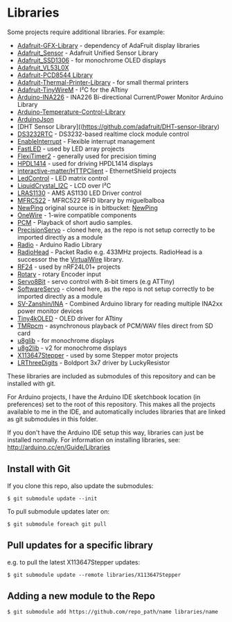 # Libraries

Some projects require additional libraries. For example:

* [Adafruit-GFX-Library](https://github.com/adafruit/Adafruit-GFX-Library) - dependency of AdaFruit display libraries
* [Adafruit_Sensor](https://github.com/adafruit/Adafruit_Sensor) - Adafruit Unified Sensor Library
* [Adafruit_SSD1306](https://github.com/adafruit/Adafruit_SSD1306) - for monochrome OLED displays
* [Adafruit_VL53L0X](https://github.com/adafruit/Adafruit_VL53L0X)
* [Adafruit-PCD8544 Library](https://github.com/adafruit/Adafruit-PCD8544-Nokia-5110-LCD-library)
* [Adafruit-Thermal-Printer-Library](https://github.com/adafruit/Adafruit-Thermal-Printer-Library) - for small thermal printers
* [Adafruit-TinyWireM](https://github.com/adafruit/TinyWireM) - I²C for the ATtiny
* [Arduino-INA226](https://github.com/jarzebski/Arduino-INA226) - INA226 Bi-directional Current/Power Monitor Arduino Library
* [Arduino-Temperature-Control-Library](https://github.com/milesburton/Arduino-Temperature-Control-Library)
* [ArduinoJson](https://github.com/bblanchon/ArduinoJson)
* [DHT Sensor Library]((https://github.com/adafruit/DHT-sensor-library)
* [DS3232RTC](https://github.com/JChristensen/DS3232RTC) - DS3232-based realtime clock module control
* [EnableInterrupt](https://github.com/GreyGnome/EnableInterrupt) - Flexible interrupt management
* [FastLED](http://fastled.io/) - used by LED array projects
* [FlexiTimer2](https://github.com/wimleers/flexitimer2) - generally used for precision timing
* [HPDL1414](https://github.com/marecl/HPDL1414) - used for driving HPDL1414 displays
* [interactive-matter/HTTPClient](https://github.com/interactive-matter/HTTPClient) - EthernetShield projects
* [LedControl](https://github.com/wayoda/LedControl) - LED matrix control
* [LiquidCrystal_I2C](https://github.com/marcoschwartz/LiquidCrystal_I2C) - LCD over I²C
* [LRAS1130](https://github.com/LuckyResistor/LRAS1130) - AMS AS1130 LED Driver control
* [MFRC522](https://github.com/miguelbalboa/rfid) - MFRC522 RFID library by miguelbalboa
* [NewPing](https://github.com/tardate/arduino-new-ping) original source is in bitbucket: [NewPing](https://bitbucket.org/teckel12/arduino-new-ping/wiki/Home)
* [OneWire](https://github.com/PaulStoffregen/OneWire) - 1-wire compatible components
* [PCM](https://github.com/damellis/PCM) - Playback of short audio samples.
* [PrecisionServo](https://github.com/ElizabethTeaches/PrecisionServo) - cloned here, as the repo is not setup correctly to be imported directly as a module
* [Radio](http://www.mathertel.de/Arduino/RadioLibrary.aspx) - Arduino Radio Library
* [RadioHead](https://github.com/tardate/RadioHead) - Packet Radio e.g. 433MHz projects. RadioHead is a successor the the [VirtualWire](http://www.airspayce.com/mikem/arduino/VirtualWire/) library.
* [RF24](https://github.com/maniacbug/RF24) - used by nRF24L01+ projects
* [Rotary](https://github.com/brianlow/Rotary) - rotary Encoder input
* [Servo8Bit](https://github.com/fri000/Servo8Bit) - servo control with 8-bit timers (e.g ATTiny)
* [SoftwareServo](https://github.com/ttseng/SoftwareServo) - cloned here, as the repo is not setup correctly to be imported directly as a module
* [SV-Zanshin/INA](https://github.com/SV-Zanshin/INA) - Combined Arduino library for reading multiple INA2xx power monitor devices
* [Tiny4kOLED](https://github.com/datacute/Tiny4kOLED) - OLED driver for ATtiny
* [TMRpcm](https://github.com/TMRh20/TMRpcm) - asynchronous playback of PCM/WAV files direct from SD card
* [u8glib](https://github.com/olikraus/U8glib_Arduino) - for monochrome displays
* [u8g2lib](https://github.com/olikraus/U8g2_Arduino) - v2 for monochrome displays
* [X113647Stepper](https://github.com/tardate/X113647Stepper) - used by some Stepper motor projects
* [LRThreeDigits](https://github.com/LuckyResistor/LRThreeDigits) - Boldport 3x7 driver by LuckyResistor

These libraries are included as submodules of this repository and can be installed with git.

For Arduino projects, I have the Arduino IDE sketchbook location (in preferences) set to the root of this repository.
This makes all the projects available to me in the IDE, and automatically includes libraries
that are linked as git submodules in this folder.

If you don't have the Arduino IDE setup this way, libraries can just be installed normally.
For information on installing libraries, see: http://arduino.cc/en/Guide/Libraries

## Install with Git

If you clone this repo, also update the submodules:

    $ git submodule update --init

To pull submodule updates later on:

    $ git submodule foreach git pull


## Pull updates for a specific library

e.g. to pull the latest X113647Stepper updates:

    $ git submodule update --remote libraries/X113647Stepper

## Adding a new module to the Repo

    $ git submodule add https://github.com/repo_path/name libraries/name
